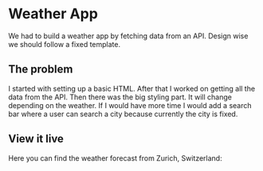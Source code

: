 # Weather App

We had to build a weather app by fetching data from an API. Design wise we should follow a fixed template.

## The problem

I started with setting up a basic HTML. After that I worked on getting all the data from the API. Then there was the big styling part. It will change depending on the weather.
If I would have more time I would add a search bar where a user can search a city because currently the city is fixed.

## View it live

Here you can find the weather forecast from Zurich, Switzerland:
